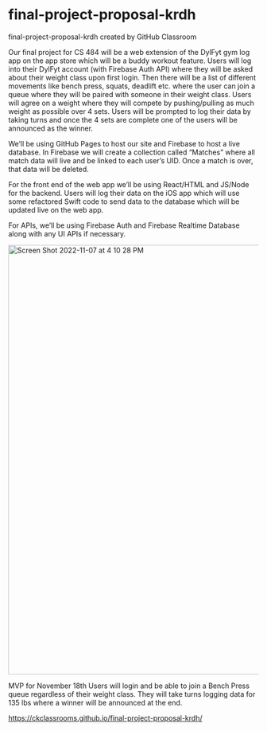 # final-project-proposal-krdh
final-project-proposal-krdh created by GitHub Classroom

Our final project for CS 484 will be a web extension of the DylFyt gym log app on the app store which will be a buddy workout feature. Users will log into their DylFyt account (with Firebase Auth API) where they will be asked about their weight class upon first login. Then there will be a list of different movements like bench press, squats, deadlift etc. where the user can join a queue where they will be paired with someone in their weight class. Users will agree on a weight where they will compete by pushing/pulling as much weight as possible over 4 sets. Users will be prompted to log their data by taking turns and once the 4 sets are complete one of the users will be announced as the winner. 

We’ll be using GitHub Pages to host our site and Firebase to host a live database. In Firebase we will create a collection called “Matches” where all match data will live and be linked to each user’s UID. Once a match is over, that data will be deleted. 

For the front end of the web app we’ll be using React/HTML and JS/Node for the backend. Users will log their data on the iOS app which will use some refactored Swift code to send data to the database which will be updated live on the web app. 

For APIs, we’ll be using Firebase Auth and Firebase Realtime Database along with any UI APIs if necessary.

<img width="863" alt="Screen Shot 2022-11-07 at 4 10 28 PM" src="https://user-images.githubusercontent.com/89808902/200426235-5b7151b6-741d-4a22-bb23-90fb3faca249.png">

MVP for November 18th
Users will login and be able to join a Bench Press queue regardless of their weight class. They will take turns logging data for 135 lbs where a winner will be announced at the end.

https://ckclassrooms.github.io/final-project-proposal-krdh/

